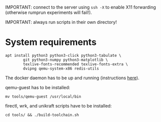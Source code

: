 IMPORTANT: connect to the server using `ssh -X` to enable X11 forwarding
(otherwise rumprun experiments will fail!).

IMPORTANT: always run scripts in their own directory!

# System requirements

```
apt install python3 python3-click python3-tabulate \
		git python3-numpy python3-matplotlib \
		texlive-fonts-recommended texlive-fonts-extra \
		dvipng qemu-system-x86 redis-utils
```

The docker daemon has to be up and running (instructions [here](https://docs.docker.com/engine/install/debian/)).

qemu-guest has to be installed:

```
mv tools/qemu-guest /usr/local/bin
```

firectl, wrk, and unikraft scripts have to be installed:

```
cd tools/ && ./build-toolchain.sh
```

